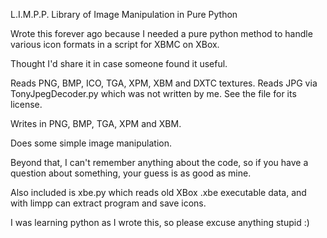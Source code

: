 L.I.M.P.P.
Library of Image Manipulation in Pure Python

Wrote this forever ago because
I needed a pure python method to handle various icon formats in a script for XBMC on XBox.

Thought I'd share it in case someone found it useful.

Reads PNG, BMP, ICO, TGA, XPM, XBM and DXTC textures.
Reads JPG via TonyJpegDecoder.py which was not written by me. See the file for its license.

Writes in PNG, BMP, TGA, XPM and XBM.

Does some simple image manipulation.

Beyond that, I can't remember anything about the code, so if you have a question about something,
your guess is as good as mine.

Also included is xbe.py which reads old XBox .xbe executable data, and with limpp can extract program and save icons.

I was learning python as I wrote this, so please excuse anything stupid :)

